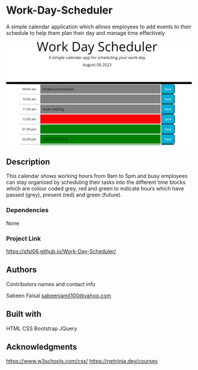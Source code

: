 # Work-Day-Scheduler
A simple calendar application which allows employees to add events to their schedule to help them plan their day and manage time effectively

![Project Screenshot](images/WorkDayScheduler.jpg)

## Description

This calendar shows working hours from 9am to 5pm and busy employees can stay organised by scheduling their tasks into the different time blocks which
are colour coded grey, red and green to indicate
hours which have passed (grey), present (red) and green (future).


### Dependencies

None

### Project Link

https://sfsl06.github.io/Work-Day-Scheduler/

## Authors

Contributors names and contact info

Sabeen Faisal 
sabeenjamil100@yahoo.com

## Built with

HTML
CSS
Bootstrap
JQuery

## Acknowledgments

https://www.w3schools.com/css/
https://netninja.dev/courses